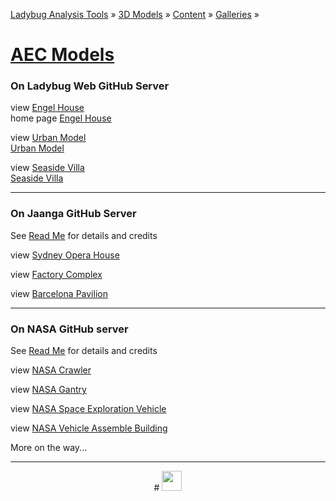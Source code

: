 ﻿[Ladybug Analysis Tools]( ../../../../index.html  ) &raquo; [3D Models]( ../../../index.html ) &raquo;
[Content]( ../../index.html ) &raquo; [Galleries]( ../index.html ) &raquo;

[AEC Models]( index.html )
===


### On Ladybug Web GitHub Server

view [Engel House]( #https://ladybug-analysis-tools.github.io/3d-models/content/obj/engel-house/AngelHouse_Bauhaus-in-Israel-r2.obj#rx=-90#px=-30#pz=25#cx=-11#cy=16#cz=51#tx=-4#ty=5#tz=-1#rx=-90#px=-30#pz=25#cx=-34#cy=40#cz=13#tx=-1#ty=2#tz=-7 )  
home page [Engel House]( http://ladybug-analysis-tools.github.io/3d-models/content/obj/engel-house/ )

view [Urban Model]( #https://ladybug-analysis-tools.github.io/3d-models/content/obj/urban_model_001/model.mtl#sx=0.1#sy=0.1#sz=0.1#rx=-90#px=-15#pz=-20#cx=-32#cy=39#cz=92 )  
[Urban Model]( http://ladybug-analysis-tools.github.io/3d-models/content/obj/index.html#../content/obj/urban_model_001/readme.md )

view [Seaside Villa]( #https://ladybug-analysis-tools.github.io/3d-models/content/obj/seaside-villa-obj/seaside-villa.mtl#sx=0.1#sy=0.1#sz=0.1#px=100#pz=100#cx=164#cy=38#cz=143#tx=-24#ty=20#tz=19 )  
[Seaside Villa]( http://ladybug-analysis-tools.github.io/3d-models/content/obj/index.html#../content/obj/seaside-villa-obj/readme.md )

***

### On Jaanga GitHub Server

See [Read Me]( https://github.com/jaanga/3d-models ) for details and credits

view [Sydney Opera House]( #https://jaanga.github.io/3d-models/obj/architecture/sydney-opera-house/sydney-opera-house.obj#sx=0.2#sy=0.2#sz=0.2#pz=80#cx=89#cy=28#cz=-13#tx=-2#ty=5#tz=-6 )

view [Factory Complex]( #https://jaanga.github.io/3d-models/obj/architecture/factory-complex/factory-complex.obj#sx=0.02#sy=0.02#sz=0.02#cx=60#cy=29#cz=-34#tx=12#ty=-10#tz=10 )

view [Barcelona Pavilion]( #https://jaanga.github.io/3d-models/obj/architecture/barcelona-pavilion/barcelona-pavilion.mtl#px=-30#pz=20#cx=39#cy=24#cz=-52#tx=3#ty=5#tz=-1 )

***

### On NASA GitHub server

See [Read Me]( https://github.com/nasa/NASA-3D-Resources ) for details and credits

view [NASA Crawler]( #https://cdn.rawgit.com/nasa/NASA-3D-Resources/master/3D%20Models/Crawler/crawler.mtl#cx=8#cy=12#cz=15#tx=-4#ty=2#tz=1 )

view [NASA Gantry]( #https://cdn.rawgit.com/nasa/NASA-3D-Resources/master/3D%20Models/Gantry/Gantry.mtl#cx=14#cy=8#cz=-13#tx=1#ty=2#tz=5 )

view [NASA Space Exploration Vehicle]( #https://cdn.rawgit.com/nasa/NASA-3D-Resources/master/3D%20Models/Space%20Exporation%20Vehicle/MMSEV.mtl#cx=-4#cy=-0#cz=4#ty=-1 )

view [NASA Vehicle Assemble Building]( #https://cdn.rawgit.com/nasa/NASA-3D-Resources/master/3D%20Models/Vehicle%20Assembly%20Building%20(VAB)/VAB.mtl#cx=15#cy=4#cz=24#ty=1 )

More on the way...


***

<center title="dingbat" >
# <a href=javascript:menu.scrollTop=0; style=text-decoration:none; ><img src="http://ladybug-analysis-tools.github.io/images/ladybug-logo.png" width=32 ></a>
</center>
